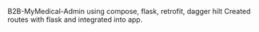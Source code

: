 B2B-MyMedical-Admin using compose, flask, retrofit, dagger hilt
Created routes with flask and integrated into app.


